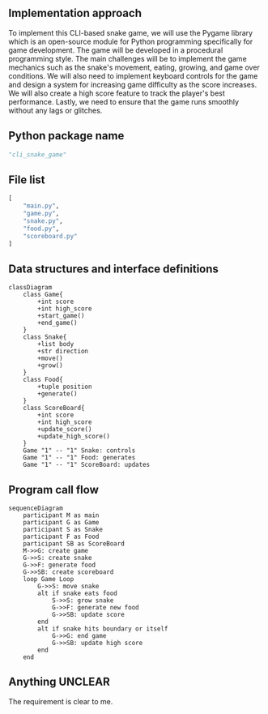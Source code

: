 ## Implementation approach
To implement this CLI-based snake game, we will use the Pygame library which is an open-source module for Python programming specifically for game development. The game will be developed in a procedural programming style. The main challenges will be to implement the game mechanics such as the snake's movement, eating, growing, and game over conditions. We will also need to implement keyboard controls for the game and design a system for increasing game difficulty as the score increases. We will also create a high score feature to track the player's best performance. Lastly, we need to ensure that the game runs smoothly without any lags or glitches.

## Python package name
```python
"cli_snake_game"
```

## File list
```python
[
    "main.py",
    "game.py",
    "snake.py",
    "food.py",
    "scoreboard.py"
]
```

## Data structures and interface definitions
```mermaid
classDiagram
    class Game{
        +int score
        +int high_score
        +start_game()
        +end_game()
    }
    class Snake{
        +list body
        +str direction
        +move()
        +grow()
    }
    class Food{
        +tuple position
        +generate()
    }
    class ScoreBoard{
        +int score
        +int high_score
        +update_score()
        +update_high_score()
    }
    Game "1" -- "1" Snake: controls
    Game "1" -- "1" Food: generates
    Game "1" -- "1" ScoreBoard: updates
```

## Program call flow
```mermaid
sequenceDiagram
    participant M as main
    participant G as Game
    participant S as Snake
    participant F as Food
    participant SB as ScoreBoard
    M->>G: create game
    G->>S: create snake
    G->>F: generate food
    G->>SB: create scoreboard
    loop Game Loop
        G->>S: move snake
        alt if snake eats food
            S->>S: grow snake
            G->>F: generate new food
            G->>SB: update score
        end
        alt if snake hits boundary or itself
            G->>G: end game
            G->>SB: update high score
        end
    end
```

## Anything UNCLEAR
The requirement is clear to me.